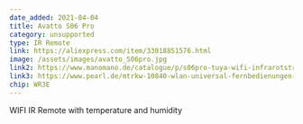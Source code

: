```yaml
---
date_added: 2021-04-04
title: Avatto S06 Pro
category: unsupported
type: IR Remote
link: https://aliexpress.com/item/33018851576.html
image: /assets/images/avatto_S06pro.jpg
link2: https://www.manomano.de/catalogue/p/s06pro-tuya-wifi-infrarotstrahlen-fernbedienungen-temperatur-feuchtigkeitssensoren-app-sprachsteuerung-intelligentes-zuhause-kompatibel-mit-alexa-google-homeschwarz-32711903
link3: https://www.pearl.de/mtrkw-10840-wlan-universal-fernbedienungen-mit-app-steuerung-temperatur-sensor.shtml
chip: WR3E
---
```

WIFI IR Remote with temperature and humidity
